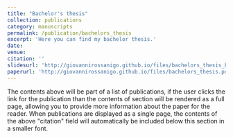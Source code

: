 ```yaml
---
title: "Bachelor's thesis"
collection: publications
category: manuscripts
permalink: /publication/bachelors_thesis
excerpt: 'Here you can find my bachelor thesis.'
date: 
venue: 
citation: ''
slidesurl: 'http://giovannirossanigo.github.io/files/bachelors_thesis_beamer.pdf'
paperurl: 'http://giovannirossanigo.github.io/files/bachelors_thesis.pdf'
---
```


The contents above will be part of a list of publications, if the user clicks the link for the publication than the contents of section will be rendered as a full page, allowing you to provide more information about the paper for the reader. When publications are displayed as a single page, the contents of the above "citation" field will automatically be included below this section in a smaller font.
